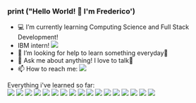 ### print ("Hello World! 👋 I'm Frederico')


- 💻 I’m currently learning Computing Science and Full Stack Development!
- IBM intern!  <img src="https://img.icons8.com/color/48/000000/ibm.png"/>
- 🤔 I’m looking for help to learn something everyday🥇
- 💬 Ask me about anything! I love to talk🧡
- 📫 How to reach me: [<img src="https://img.icons8.com/color/48/000000/linkedin.png"/>](https://www.linkedin.com/in/fredericoreid/)

Everything i've learned so far:
<br>
<img src="https://img.icons8.com/color/48/000000/python.png"/> <img src="https://img.icons8.com/color/48/000000/c-programming.png"/> <img src="https://img.icons8.com/color/48/000000/c-plus-plus-logo.png"/> <img src="https://img.icons8.com/color/48/000000/javascript.png"/> <img src="https://img.icons8.com/color/48/000000/html-5.png"/> <img src="https://img.icons8.com/officel/40/000000/php-logo.png"/> <img src="https://img.icons8.com/color/48/000000/css3.png"/> <img src="https://img.icons8.com/ios-filled/50/000000/mysql-logo.png"/> <img src="https://img.icons8.com/color/48/000000/git.png"/> <img src="https://img.icons8.com/fluent/48/000000/github.png"/> <img src="https://img.icons8.com/color/48/000000/windows-10.png"/> <img src="https://img.icons8.com/color/48/000000/office-365.png"/> <img src="https://img.icons8.com/color/48/000000/visual-studio-code-2019.png"/>  <img src="https://img.icons8.com/color/48/000000/amazon-web-services.png"/>  <img src="https://img.icons8.com/color/48/000000/mongodb.png"/>  <img src="https://img.icons8.com/color/48/000000/nodejs.png"/>  <img src="https://img.icons8.com/nolan/64/react-native.png"/>  



<!--
**FredericoReid/FredericoReid** is a ✨ _special_ ✨ repository because its `README.md` (this file) appears on your GitHub profile.

Here are some ideas to get you started:

- 💻 I’m currently learning Computing Science and Full Stack Development!
- 👯 I’m looking to collaborate on ...
- 🤔 I’m looking for help with increase everyday🥇
- 💬 Ask me about ...
- 📫 How to reach me: https://www.linkedin.com/in/frederico-reid-649601180/
-->
